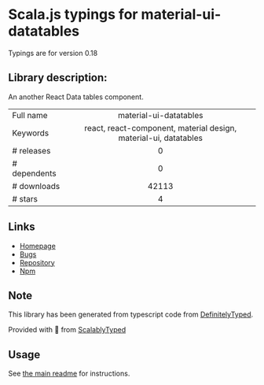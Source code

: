 
# Scala.js typings for material-ui-datatables

Typings are for version 0.18

## Library description:
An another React Data tables component.

|                    |                 |
| ------------------ | :-------------: |
| Full name          | material-ui-datatables |
| Keywords           | react, react-component, material design, material-ui, datatables |
| # releases         | 0 |
| # dependents       | 0 |
| # downloads        | 42113 |
| # stars            | 4 |

## Links
- [Homepage](https://github.com/hyojin/material-ui-datatables#readme)
- [Bugs](https://github.com/hyojin/material-ui-datatables/issues)
- [Repository](https://github.com/hyojin/material-ui-datatables)
- [Npm](https://www.npmjs.com/package/material-ui-datatables)
    


## Note
This library has been generated from typescript code from [DefinitelyTyped](https://definitelytyped.org).

Provided with :purple_heart: from [ScalablyTyped](https://github.com/oyvindberg/ScalablyTyped)

## Usage
See [the main readme](../../readme.md) for instructions.


